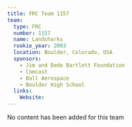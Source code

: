 ```yaml
---
title: FRC Team 1157
team:
  type: FRC
  number: 1157
  name: Landsharks
  rookie_year: 2003
  location: Boulder, Colorado, USA
  sponsors:
    - Jim and Dede Bartlett Foundation
    - Comcast
    - Ball Aerospace
    - Boulder High School
  links:
    Website: 
---
```

No content has been added for this team